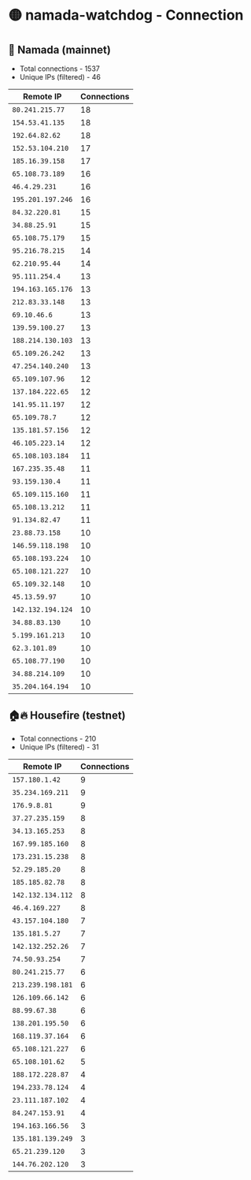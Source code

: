 # 🟡 namada-watchdog - Connection

## 🚀 Namada (mainnet)
- Total connections - 1537
- Unique IPs (filtered) - 46

| Remote IP | Connections |
|-----------|-------------|
| `80.241.215.77` | 18 |
| `154.53.41.135` | 18 |
| `192.64.82.62` | 18 |
| `152.53.104.210` | 17 |
| `185.16.39.158` | 17 |
| `65.108.73.189` | 16 |
| `46.4.29.231` | 16 |
| `195.201.197.246` | 16 |
| `84.32.220.81` | 15 |
| `34.88.25.91` | 15 |
| `65.108.75.179` | 15 |
| `95.216.78.215` | 14 |
| `62.210.95.44` | 14 |
| `95.111.254.4` | 13 |
| `194.163.165.176` | 13 |
| `212.83.33.148` | 13 |
| `69.10.46.6` | 13 |
| `139.59.100.27` | 13 |
| `188.214.130.103` | 13 |
| `65.109.26.242` | 13 |
| `47.254.140.240` | 13 |
| `65.109.107.96` | 12 |
| `137.184.222.65` | 12 |
| `141.95.11.197` | 12 |
| `65.109.78.7` | 12 |
| `135.181.57.156` | 12 |
| `46.105.223.14` | 12 |
| `65.108.103.184` | 11 |
| `167.235.35.48` | 11 |
| `93.159.130.4` | 11 |
| `65.109.115.160` | 11 |
| `65.108.13.212` | 11 |
| `91.134.82.47` | 11 |
| `23.88.73.158` | 10 |
| `146.59.118.198` | 10 |
| `65.108.193.224` | 10 |
| `65.108.121.227` | 10 |
| `65.109.32.148` | 10 |
| `45.13.59.97` | 10 |
| `142.132.194.124` | 10 |
| `34.88.83.130` | 10 |
| `5.199.161.213` | 10 |
| `62.3.101.89` | 10 |
| `65.108.77.190` | 10 |
| `34.88.214.109` | 10 |
| `35.204.164.194` | 10 |

## 🏠🔥 Housefire (testnet)

- Total connections - 210
- Unique IPs (filtered) - 31

| Remote IP | Connections |
|-----------|-------------|
| `157.180.1.42` | 9 |
| `35.234.169.211` | 9 |
| `176.9.8.81` | 9 |
| `37.27.235.159` | 8 |
| `34.13.165.253` | 8 |
| `167.99.185.160` | 8 |
| `173.231.15.238` | 8 |
| `52.29.185.20` | 8 |
| `185.185.82.78` | 8 |
| `142.132.134.112` | 8 |
| `46.4.169.227` | 8 |
| `43.157.104.180` | 7 |
| `135.181.5.27` | 7 |
| `142.132.252.26` | 7 |
| `74.50.93.254` | 7 |
| `80.241.215.77` | 6 |
| `213.239.198.181` | 6 |
| `126.109.66.142` | 6 |
| `88.99.67.38` | 6 |
| `138.201.195.50` | 6 |
| `168.119.37.164` | 6 |
| `65.108.121.227` | 6 |
| `65.108.101.62` | 5 |
| `188.172.228.87` | 4 |
| `194.233.78.124` | 4 |
| `23.111.187.102` | 4 |
| `84.247.153.91` | 4 |
| `194.163.166.56` | 3 |
| `135.181.139.249` | 3 |
| `65.21.239.120` | 3 |
| `144.76.202.120` | 3 |

